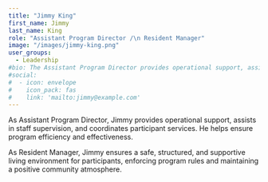 ```yaml
---
title: "Jimmy King"
first_name: Jimmy
last_name: King
role: "Assistant Program Director /\n Resident Manager"
image: "/images/jimmy-king.png"
user_groups:
  - Leadership
#bio: The Assistant Program Director provides operational support, assists in staff supervision, and coordinates participant services. They help ensure program efficiency and effectiveness. As Resident Manager, Jimmy ensures a safe, structured, and supportive living environment for participants, enforcing program rules and maintaining a positive community atmosphere.
#social:
#  - icon: envelope
#    icon_pack: fas
#    link: 'mailto:jimmy@example.com'
---
```


As Assistant Program Director, Jimmy provides operational support, assists in staff supervision, and coordinates participant services. He helps ensure program efficiency and effectiveness. 

As Resident Manager, Jimmy ensures a safe, structured, and supportive living environment for participants, enforcing program rules and maintaining a positive community atmosphere.
